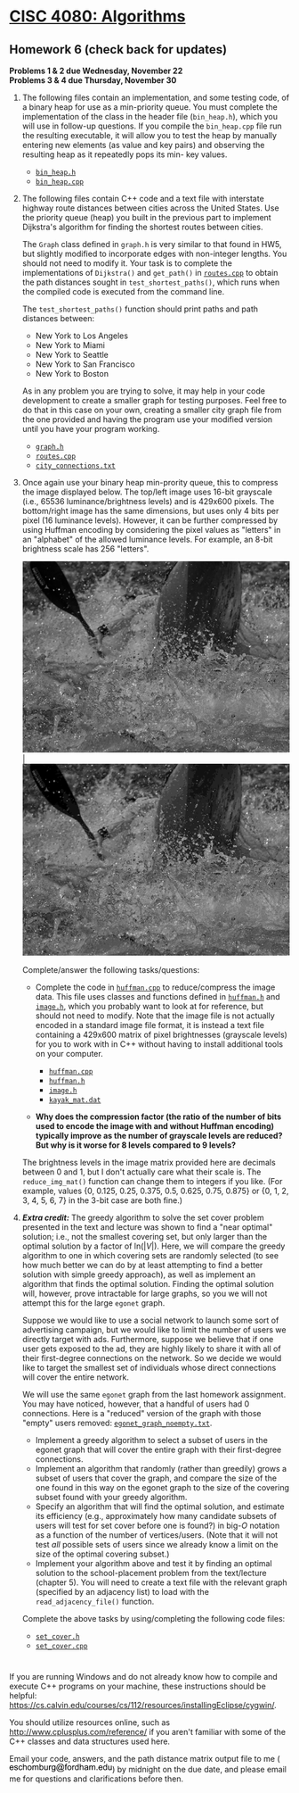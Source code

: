 # [CISC 4080: Algorithms](http://www.dsm.fordham.edu/~eschomburg/algorithms/)

## Homework 6 (check back for updates)
**Problems 1 & 2 due Wednesday, November 22**  
**Problems 3 & 4 due Thursday, November 30**
        
1.  The following files contain an implementation, and some testing
    code, of a binary heap for use as a min-priority queue. You
    must complete the implementation of the class in the header
    file (`bin_heap.h`), which you will use in follow-up
    questions. If you compile the `bin_heap.cpp` file
    run the resulting executable, it will allow you to test the
    heap by manually entering new elements (as value and key pairs)
    and observing the resulting heap as it repeatedly pops its min-
    key values.

    *   [`bin_heap.h`](bin_heap.h)
    *   [`bin_heap.cpp`](bin_heap.cpp)

1.  The following files contain C++ code and a text file with
    interstate highway route distances between cities across the
    United States. Use the priority queue (heap) you built in
    the previous part to implement Dijkstra's algorithm for finding
    the shortest routes between cities.

    The `Graph` class defined in `graph.h` is
    very similar to that found in HW5, but slightly modified to
    incorporate edges with non-integer lengths. You should not need
    to modify it. Your task is to complete the implementations of
    `Dijkstra()` and `get_path()` in [`routes.cpp`](routes.cpp) to obtain
    the path distances sought in `test_shortest_paths()`, which runs when
    the compiled code is executed from the command line.

    The `test_shortest_paths()` function should print
    paths and path distances between:

    *   New York to Los Angeles
    *   New York to Miami
    *   New York to Seattle
    *   New York to San Francisco
    *   New York to Boston

    As in any problem you are trying to solve, it may help in your
    code development to create a smaller graph for testing purposes.
    Feel free to do that in this case on your own, creating a smaller
    city graph file from the one provided and having the program use
    your modified version until you have your program working.

    *   [`graph.h`](graph.h)
    *   [`routes.cpp`](routes.cpp)
    *   [`city_connections.txt`](city_connections.txt)

1.  Once again use your binary heap min-prority queue, this to
    compress the image displayed below. The top/left image uses 16-bit
    grayscale (i.e., 65536 luminance/brightness levels) and is 429x600 pixels.
    The bottom/right image has the same dimensions, but uses only 4 bits
    per pixel (16 luminance levels). However, it can be further compressed by
    using Huffman encoding by considering the pixel values as "letters" in an
    "alphabet" of the allowed luminance levels. For example, an 8-bit
    brightness scale has 256 "letters".

    ![kayak_gray.png](kayak_gray.png) | ![kayak_reduced.png](kayak_reduced.png)

    Complete/answer the following tasks/questions:
    *   Complete the code in [`huffman.cpp`](huffman.cpp) to
        reduce/compress the image data. This file uses classes and
        functions defined in [`huffman.h`](huffman.h) and
        [`image.h`](image.h), which you probably want to look at for
        reference, but should not need to modify. Note that the image file is
        not actually encoded in a standard image file format, it is
        instead a text file containing a 429x600 matrix of pixel
        brightnesses (grayscale levels) for you to work with in C++
        without having to install additional tools on your computer.
        
        *  [`huffman.cpp`](huffman.cpp)
        *  [`huffman.h`](huffman.h)
        *  [`image.h`](image.h)
        *  [`kayak_mat.dat`](kayak_mat.dat)

    *   **Why does the compression factor (the ratio of the number of bits used
        to encode the image with and without Huffman encoding) typically
        improve as the number of grayscale levels are reduced? But why is
        it worse for 8 levels compared to 9 levels?**

    The brightness levels in the image matrix provided here are decimals
    between 0 and 1, but I don't actually care what their scale is. The
    `reduce_img_mat()` function can change them to integers if you like.
    (For example, values {0, 0.125, 0.25, 0.375, 0.5, 0.625, 0.75, 0.875} or
    {0, 1, 2, 3, 4, 5, 6, 7} in the 3-bit case are both fine.)


1.  ***Extra credit:***
    The greedy algorithm to solve the set cover problem presented in the text
    and lecture was shown to find a "near optimal" solution; i.e., not the
    smallest covering set, but only larger than the optimal solution by a
    factor of ln(|*V*|). Here, we will compare the greedy algorithm to one in
    which covering sets are randomly selected (to see how much better we can do
    by at least attempting to find a better solution with simple greedy
    approach), as well as implement an algorithm that finds the optimal
    solution. Finding the optimal solution will, however, prove intractable for
    large graphs, so you we will not attempt this for the large `egonet` graph.

    Suppose we would like to use a social network to launch some sort of
    advertising campaign, but we would like to limit the number of users we
    directly target with ads. Furthermore, suppose we believe that if one user
    gets exposed to the ad, they are highly likely to share it with all of
    their first-degree connections on the network. So we decide we would like
    to target the smallest set of individuals whose direct connections will
    cover the entire network.

    We will use the same `egonet` graph from the last homework assignment. You
    may have noticed, however, that a handful of users had 0 connections. Here
    is a "reduced" version of the graph with those "empty" users removed:
    [`egonet_graph_noempty.txt`](egonet_graph_noempty.txt).

    *   Implement a greedy algorithm to select a subset of users in the egonet
        graph that will cover the entire graph with their first-degree
        connections.
    *   Implement an algorithm that randomly (rather than greedily) grows a
        subset of users that cover the graph, and compare the size of the one
        found in this way on the egonet graph to the size of the covering
        subset found with your greedy algorithm.
    *   Specify an algorithm that will find the optimal solution, and estimate
        its efficiency (e.g., approximately how many candidate subsets of users will test for set cover before one is found?) in big-*O* notation as a
        function of the number of vertices/users. (Note that it will not test
        *all* possible sets of users since we already know a limit on the size
        of the optimal covering subset.)
    *   Implement your algorithm above and test it by finding an optimal
        solution to the school-placement problem from the text/lecture (chapter
        5). You will need to create a text file with the relevant graph
        (specified by an adjacency list) to load with the `read_adjacency_file()`
        function.

    Complete the above tasks by using/completing the following code files:
    *   [`set_cover.h`](set_cover.h)
    *   [`set_cover.cpp`](set_cover.cpp)


# 

If you are running Windows and do not already know how to compile and execute C++
programs on your machine, these instructions should be helpful:
https://cs.calvin.edu/courses/cs/112/resources/installingEclipse/cygwin/.

You should utilize resources online, such as http://www.cplusplus.com/reference/
if you aren't familiar with some of the C++ classes and data structures
used here.

Email your code, answers, and the path distance matrix output file to
me (![eschomburg STRUDEL fordham.edu](email.png)) by midnight on the due date,
and please email me for questions and clarifications before then.
